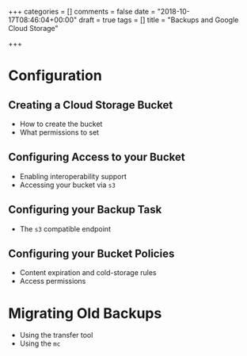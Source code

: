 +++
categories = []
comments = false
date = "2018-10-17T08:46:04+00:00"
draft = true
tags = []
title = "Backups and Google Cloud Storage"

+++
# Configuration

## Creating a Cloud Storage Bucket

* How to create the bucket
* What permissions to set

## Configuring Access to your Bucket

* Enabling interoperability support
* Accessing your bucket via `s3`

## Configuring your Backup Task

* The `s3` compatible endpoint

## Configuring your Bucket Policies

* Content expiration and cold-storage rules
* Access permissions

# Migrating Old Backups

* Using the transfer tool
* Using the `mc`